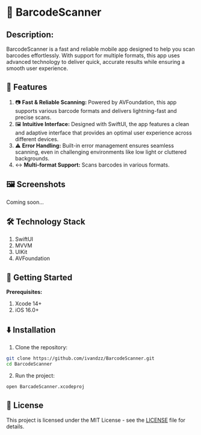 # 📸 BarcodeScanner
## Description:
BarcodeScanner is a fast and reliable mobile app designed to help you scan barcodes effortlessly. With support for multiple formats, this app uses advanced technology to deliver quick, accurate results while ensuring a smooth user experience.

## 📲 Features
1. 📷 **Fast & Reliable Scanning:** Powered by AVFoundation, this app supports various barcode formats and delivers lightning-fast and precise scans.
2. 🖼️ **Intuitive Interface:** Designed with SwiftUI, the app features a clean and adaptive interface that provides an optimal user experience across different devices.
3. ⚠️ **Error Handling:** Built-in error management ensures seamless scanning, even in challenging environments like low light or cluttered backgrounds.
4. ↔️ **Multi-format Support:** Scans barcodes in various formats.

## 🖼️ Screenshots
Coming soon...

## 🛠️ Technology Stack
1. SwiftUI
2. MVVM
3. UIKit
4. AVFoundation

## 🚀 Getting Started
**Prerequisites:**
1. Xcode 14+ 
2. iOS 16.0+

## ⬇️ Installation
1. Clone the repository:
```sh
git clone https://github.com/ivandzz/BarcodeScanner.git
cd BarcodeScanner
```
2. Run the project: <br>
```sh
open BarcadeScanner.xcodeproj
```

## 📄 License
This project is licensed under the MIT License - see the [LICENSE](./LICENSE) file for details.
